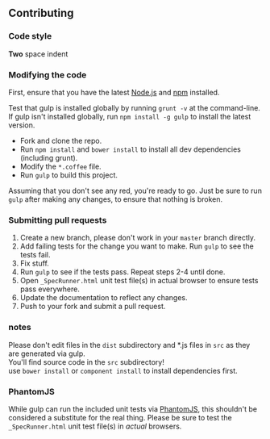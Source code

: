 ## Contributing

### Code style

**Two** space indent

### Modifying the code
First, ensure that you have the latest [Node.js](http://nodejs.org/) and [npm](http://npmjs.org/) installed.

Test that gulp is installed globally by running `grunt -v` at the command-line.  If gulp isn't installed globally, run `npm install -g gulp` to install the latest version.

* Fork and clone the repo.
* Run `npm install` and `bower install` to install all dev dependencies (including grunt).
* Modify the `*.coffee` file.
* Run `gulp` to build this project.

Assuming that you don't see any red, you're ready to go. Just be sure to run `gulp` after making any changes, to ensure that nothing is broken.

### Submitting pull requests

1. Create a new branch, please don't work in your `master` branch directly.
1. Add failing tests for the change you want to make. Run `gulp` to see the tests fail.
1. Fix stuff.
1. Run `gulp` to see if the tests pass. Repeat steps 2-4 until done.
1. Open `_SpecRunner.html` unit test file(s) in actual browser to ensure tests pass everywhere.
1. Update the documentation to reflect any changes.
1. Push to your fork and submit a pull request.

### notes

Please don't edit files in the `dist` subdirectory and *.js files in `src` as they are generated via gulp.  
You'll find source code in the `src` subdirectory!  
use `bower install` or `component install` to install dependencies first.


### PhantomJS
While gulp can run the included unit tests via [PhantomJS](http://phantomjs.org/), this shouldn't be considered a substitute for the real thing. Please be sure to test the `_SpecRunner.html` unit test file(s) in _actual_ browsers.

